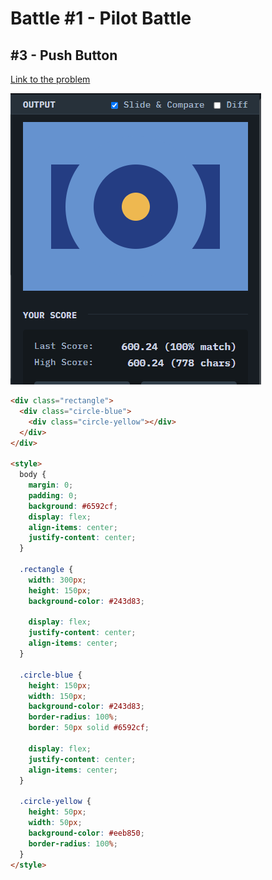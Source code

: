 # Battle #1 - Pilot Battle

## #3 - Push Button

[Link to the problem](https://cssbattle.dev/play/3)

![result](./images/03-Push-Button.png)

```html
<div class="rectangle">
  <div class="circle-blue">
    <div class="circle-yellow"></div>
  </div>
</div>

<style>
  body {
    margin: 0;
    padding: 0;
    background: #6592cf;
    display: flex;
    align-items: center;
    justify-content: center;
  }

  .rectangle {
    width: 300px;
    height: 150px;
    background-color: #243d83;

    display: flex;
    justify-content: center;
    align-items: center;
  }

  .circle-blue {
    height: 150px;
    width: 150px;
    background-color: #243d83;
    border-radius: 100%;
    border: 50px solid #6592cf;

    display: flex;
    justify-content: center;
    align-items: center;
  }

  .circle-yellow {
    height: 50px;
    width: 50px;
    background-color: #eeb850;
    border-radius: 100%;
  }
</style>
```
